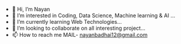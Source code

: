 - 👋 Hi, I’m Nayan
- 👀 I’m interested in Coding, Data Science, Machine learning & AI ...
- 🌱 I’m currently learning Web Technologies...
- 💞️ I’m looking to collaborate on all interesting project...
- 📫 How to reach me 
MAIL- nayanbadhai12@gmail.com



